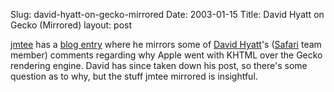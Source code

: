 Slug: david-hyatt-on-gecko-mirrored
Date: 2003-01-15
Title: David Hyatt on Gecko (Mirrored)
layout: post

<a href="http://jmtee.blogspot.com/">jmtee</a> has a <a href="http://jmtee.blogspot.com/2003_01_01_jmtee_archive.html#87297674">blog entry</a> where he mirrors some of <a href="http://www.mozillazine.org/weblogs/hyatt/">David Hyatt</a>&#39;s (<a href="http://www.apple.com/safari/">Safari</a> team member) comments regarding why Apple went with KHTML over the Gecko rendering engine. David has since taken down his post, so there&#39;s some question as to why, but the stuff jmtee mirrored is insightful.
